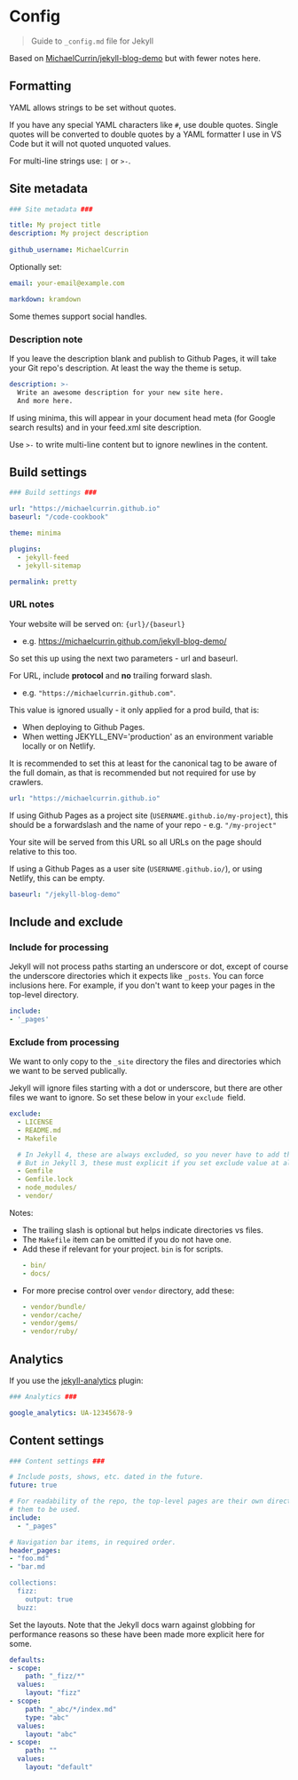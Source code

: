 # Config
> Guide to `_config.md` file for Jekyll

Based on [MichaelCurrin/jekyll-blog-demo](https://github.com/MichaelCurrin/jekyll-blog-demo/blob/master/_config.yml) but with fewer notes here.
    
    
## Formatting

YAML allows strings to be set without quotes.

If you have any special YAML characters like `#`, use double quotes. Single quotes will be converted to double quotes by a YAML formatter I use in VS Code but it will not quoted unquoted values.

For multi-line strings use: `|` or `>-`.


## Site metadata

```yaml
### Site metadata ###

title: My project title
description: My project description
  
github_username: MichaelCurrin
```

Optionally set:

```yaml
email: your-email@example.com

markdown: kramdown
```

Some themes support social handles.

### Description note

If you leave the description blank and publish to Github Pages, it will take your Git
repo's description. At least the way the theme is setup.

```yaml
description: >-
  Write an awesome description for your new site here.
  And more here.  
```

If using minima, this will appear in your document head meta (for Google search results) and in your feed.xml site description.

Use `>-` to write multi-line content but to ignore newlines in the content.


## Build settings

```yaml
### Build settings ###

url: "https://michaelcurrin.github.io"
baseurl: "/code-cookbook"

theme: minima

plugins:
  - jekyll-feed
  - jekyll-sitemap

permalink: pretty
```

### URL notes

Your website will be served on: `{url}/{baseurl}`

- e.g. https://michaelcurrin.github.com/jekyll-blog-demo/

So set this up using the next two parameters - url and baseurl.

For URL, include **protocol** and **no** trailing forward slash.

- e.g. `"https://michaelcurrin.github.com"`.

This value is ignored usually - it only applied for a prod build, that is:

- When deploying to Github Pages.
- When wetting JEKYLL_ENV='production' as an environment variable locally or on Netlify.

It is recommended to set this at least for the canonical tag to be aware of the full domain,
as that is recommended but not required for use by crawlers.

```yaml
url: "https://michaelcurrin.github.io"
```

If using Github Pages as a project site (`USERNAME.github.io/my-project`),
this should be a forwardslash and the name of your repo - e.g. `"/my-project"`

Your site will be served from this URL so all URLs on the page should relative to this too.

If using a Github Pages as a user site (`USERNAME.github.io/`), or using Netlify, this can be empty.

```yaml
baseurl: "/jekyll-blog-demo"
```
    
    
## Include and exclude

### Include for processing

Jekyll will not process paths starting an underscore or dot, except of course
the underscore directories which it expects like `_posts`.
You can force inclusions here. For example, if you don't want to keep your
pages in the top-level directory.

```yaml
include:
- '_pages'
```

### Exclude from processing

We want to only copy to the `_site` directory the files and directories which we want to be served publically.

Jekyll will ignore files starting with a dot or underscore, but there are other files we
want to ignore. So set these below in your `exclude `field. 

```yaml
exclude:
  - LICENSE
  - README.md
  - Makefile

  # In Jekyll 4, these are always excluded, so you never have to add them to your list.
  # But in Jekyll 3, these must explicit if you set exclude value at all even with one item.
  - Gemfile
  - Gemfile.lock
  - node_modules/
  - vendor/
```

Notes:

- The trailing slash is optional but helps indicate directories vs files.
- The `Makefile` item can be omitted if you do not have one. 
- Add these if relevant for your project. `bin` is for scripts.
    ```yaml
    - bin/
    - docs/
    ```
- For more precise control over `vendor` directory, add these:
    ```yaml
    - vendor/bundle/
    - vendor/cache/
    - vendor/gems/
    - vendor/ruby/
    ```

## Analytics

If you use the [jekyll-analytics](https://github.com/hendrikschneider/jekyll-analytics) plugin:

```yaml
### Analytics ###

google_analytics: UA-12345678-9
```


## Content settings

```yaml
### Content settings ###

# Include posts, shows, etc. dated in the future.
future: true

# For readability of the repo, the top-level pages are their own directory and this allows
# them to be used.
include:
  - "_pages"

# Navigation bar items, in required order.
header_pages:
- "foo.md"
- "bar.md

collections:
  fizz:
    output: true
  buzz:
```

Set the layouts. Note that the Jekyll docs warn against globbing for performance reasons so these
have been made more explicit here for some.

```yaml
defaults:
- scope:
    path: "_fizz/*"
  values:
    layout: "fizz"
- scope:
    path: "_abc/*/index.md"
    type: "abc"
  values:
    layout: "abc"
- scope:
    path: ""
  values:
    layout: "default"
```
